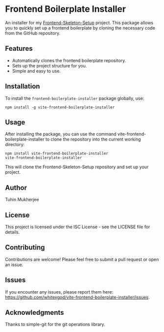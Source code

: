# Frontend Boilerplate Installer

An installer for my [Frontend-Skeleton-Setup](https://github.com/whitexgod/frontend-skeleton-setup) project. This package allows you to quickly set up a frontend boilerplate by cloning the necessary code from the GitHub repository.

## Features

- Automatically clones the frontend boilerplate repository.
- Sets up the project structure for you.
- Simple and easy to use.

## Installation

To install the `frontend-boilerplate-installer` package globally, use:

```
npm install -g vite-frontend-boilerplate-installer
```

## Usage

After installing the package, you can use the command vite-frontend-boilerplate-installer to clone the repository into the current working directory:

```
npm install vite-frontend-boilerplate-installer
vite-frontend-boilerplate-installer
```
This will clone the Frontend-Skeleton-Setup repository and set up your project.

## Author
Tuhin Mukherjee

## License
This project is licensed under the ISC License - see the LICENSE file for details.

## Contributing
Contributions are welcome! Please feel free to submit a pull request or open an issue.

## Issues
If you encounter any issues, please report them here: https://github.com/whitexgod/vite-frontend-boilerplate-installer/issues.


## Acknowledgments
Thanks to simple-git for the git operations library.